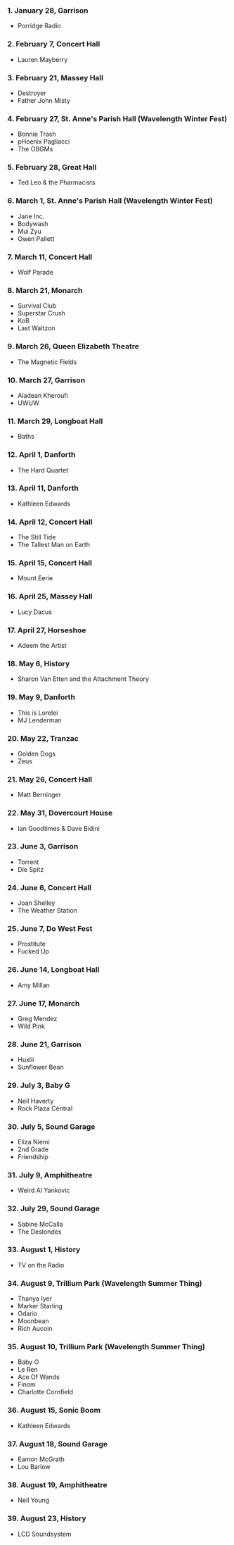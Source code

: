 ### 1. January 28, Garrison

- Porridge Radio

### 2. February 7, Concert Hall

- Lauren Mayberry

### 3. February 21, Massey Hall

- Destroyer
- Father John Misty

### 4. February 27, St. Anne's Parish Hall (Wavelength Winter Fest)

- Bonnie Trash
- pHoenix Pagliacci
- The OBGMs

### 5. February 28, Great Hall

- Ted Leo & the Pharmacists

### 6. March 1, St. Anne's Parish Hall (Wavelength Winter Fest)

- Jane Inc.
- Bodywash
- Mui Zyu
- Owen Pallett

### 7. March 11, Concert Hall

- Wolf Parade

### 8. March 21, Monarch

- Survival Club
- Superstar Crush
- KoB
- Last Waltzon

### 9. March 26, Queen Elizabeth Theatre

- The Magnetic Fields

### 10. March 27, Garrison

- Aladean Kheroufi
- UWUW

### 11. March 29, Longboat Hall

- Baths

### 12. April 1, Danforth

- The Hard Quartet

### 13. April 11, Danforth

- Kathleen Edwards

### 14. April 12, Concert Hall

- The Still Tide
- The Tallest Man on Earth

### 15. April 15, Concert Hall

- Mount Eerie

### 16. April 25, Massey Hall

- Lucy Dacus

### 17. April 27, Horseshoe

- Adeem the Artist

### 18. May 6, History

- Sharon Van Etten and the Attachment Theory

### 19. May 9, Danforth

- This is Lorelei
- MJ Lenderman

### 20. May 22, Tranzac

- Golden Dogs
- Zeus

### 21. May 26, Concert Hall

- Matt Berninger

### 22. May 31, Dovercourt House

- Ian Goodtimes & Dave Bidini

### 23. June 3, Garrison

- Torrent
- Die Spitz

### 24. June 6, Concert Hall

- Joan Shelley
- The Weather Station

### 25. June 7, Do West Fest

- Prostitute
- Fucked Up

### 26. June 14, Longboat Hall

- Amy Millan

### 27. June 17, Monarch

- Greg Mendez
- Wild Pink

### 28. June 21, Garrison

- Huxlii
- Sunflower Bean

### 29. July 3, Baby G

- Neil Haverty
- Rock Plaza Central

### 30. July 5, Sound Garage

- Eliza Niemi
- 2nd Grade
- Friendship

### 31. July 9, Amphitheatre

- Weird Al Yankovic

### 32. July 29, Sound Garage

- Sabine McCalla
- The Deslondes

### 33. August 1, History

- TV on the Radio

### 34. August 9, Trillium Park (Wavelength Summer Thing)

- Thanya Iyer
- Marker Starling
- Odario
- Moonbean
- Rich Aucoin

### 35. August 10, Trillium Park (Wavelength Summer Thing)

- Baby O
- Le Ren
- Ace Of Wands
- Finom
- Charlotte Cornfield

### 36. August 15, Sonic Boom

- Kathleen Edwards

### 37. August 18, Sound Garage

- Eamon McGrath
- Lou Barlow

### 38. August 19, Amphitheatre

- Neil Young

### 39. August 23, History

- LCD Soundsystem
